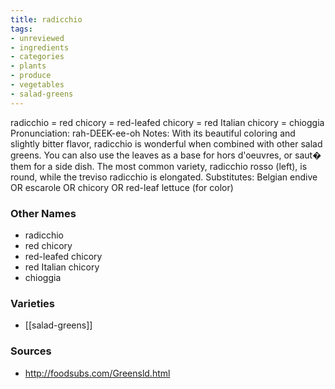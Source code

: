 ```yaml
---
title: radicchio
tags:
- unreviewed
- ingredients
- categories
- plants
- produce
- vegetables
- salad-greens
---
```

radicchio = red chicory = red-leafed chicory = red Italian chicory = chioggia Pronunciation: rah-DEEK-ee-oh Notes: With its beautiful coloring and slightly bitter flavor, radicchio is wonderful when combined with other salad greens. You can also use the leaves as a base for hors d'oeuvres, or saut� them for a side dish. The most common variety, radicchio rosso (left), is round, while the treviso radicchio is elongated. Substitutes: Belgian endive OR escarole OR chicory OR red-leaf lettuce (for color)

### Other Names

* radicchio
* red chicory
* red-leafed chicory
* red Italian chicory
* chioggia

### Varieties

* [[salad-greens]]

### Sources
* http://foodsubs.com/Greensld.html
